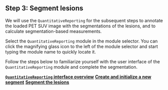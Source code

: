 ## Step 3: Segment lesions

We will use the `QuantitativeReporting` for the subsequent steps to annotate the loaded PET SUV image with the segmentations of the lesions, and to calculate segmentation-based measurements.

Select the `QuantitativeReporting` module in the module selector. You can click the magnifying glass icon to the left of the module selector and start typing the module name to quickly locate it. 

Follow the steps below to familiarize yourself with the user interface of the `QuantitativeReporting` module and complete the segmentation.

[**`QuantitativeReporting` interface overview**](/gitbook/dicom-slicer-3-1.md)
[**Create and initialize a new segment**](/gitbook/dicom-slicer-3-2.md)
[**Segment the lesions**](/gitbook/dicom-slicer-3-3.md)